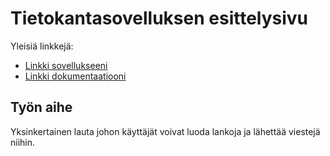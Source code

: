 # Tietokantasovelluksen esittelysivu

Yleisiä linkkejä:

* [Linkki sovellukseeni](http://aopkarja.users.cs.helsinki.fi/tsohachan/)
* [Linkki dokumentaatiooni](https://github.com/WaDelma/Tsohachan/doc/dokumentaatio.pdf)

## Työn aihe

Yksinkertainen lauta johon käyttäjät voivat luoda lankoja ja lähettää viestejä niihin.
